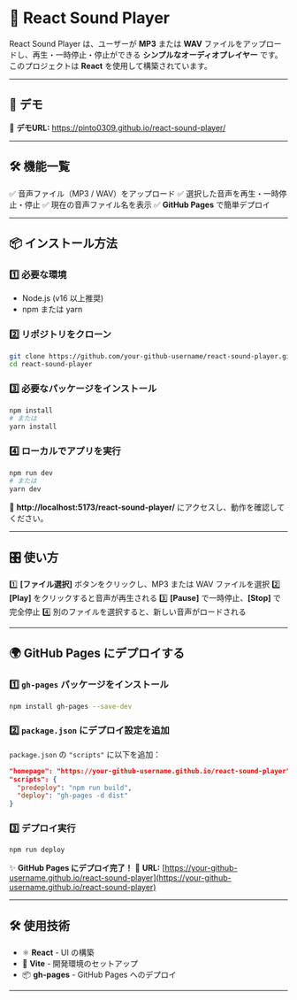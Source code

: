 # 🎵 React Sound Player

React Sound Player は、ユーザーが **MP3** または **WAV** ファイルをアップロードし、再生・一時停止・停止ができる **シンプルなオーディオプレイヤー** です。このプロジェクトは **React** を使用して構築されています。

---

## 🚀 デモ

🔗 **デモURL:** https://pinto0309.github.io/react-sound-player/

---

## 🛠️ 機能一覧
✅ 音声ファイル（MP3 / WAV）をアップロード
✅ 選択した音声を再生・一時停止・停止
✅ 現在の音声ファイル名を表示
✅ **GitHub Pages** で簡単デプロイ

---

## 📦 インストール方法

### 1️⃣ 必要な環境
- Node.js (v16 以上推奨)
- npm または yarn

### 2️⃣ リポジトリをクローン
```sh
git clone https://github.com/your-github-username/react-sound-player.git
cd react-sound-player
```

### 3️⃣ 必要なパッケージをインストール
```sh
npm install
# または
yarn install
```

### 4️⃣ ローカルでアプリを実行
```sh
npm run dev
# または
yarn dev
```
📌 **http://localhost:5173/react-sound-player/** にアクセスし、動作を確認してください。

---

## 🎛️ 使い方

1️⃣ **[ファイル選択]** ボタンをクリックし、MP3 または WAV ファイルを選択
2️⃣ **[Play]** をクリックすると音声が再生される
3️⃣ **[Pause]** で一時停止、**[Stop]** で完全停止
4️⃣ 別のファイルを選択すると、新しい音声がロードされる

---

## 🌍 GitHub Pages にデプロイする

### 1️⃣ `gh-pages` パッケージをインストール
```sh
npm install gh-pages --save-dev
```

### 2️⃣ `package.json` にデプロイ設定を追加
`package.json` の `"scripts"` に以下を追加：
```json
"homepage": "https://your-github-username.github.io/react-sound-player",
"scripts": {
  "predeploy": "npm run build",
  "deploy": "gh-pages -d dist"
}
```

### 3️⃣ デプロイ実行
```sh
npm run deploy
```
✨ **GitHub Pages にデプロイ完了！**
🔗 **URL:** [https://your-github-username.github.io/react-sound-player](https://your-github-username.github.io/react-sound-player)

---

## 🛠️ 使用技術
- ⚛ **React** - UI の構築
- 🚀 **Vite** - 開発環境のセットアップ
- 📦 **gh-pages** - GitHub Pages へのデプロイ

---
